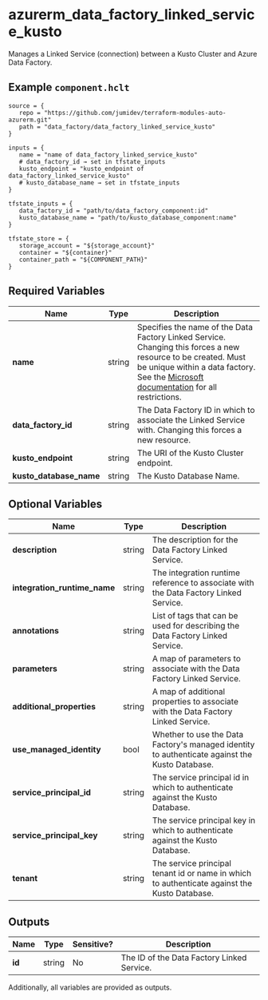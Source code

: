 # azurerm_data_factory_linked_service_kusto

Manages a Linked Service (connection) between a Kusto Cluster and Azure Data Factory.

## Example `component.hclt`

```hcl
source = {
   repo = "https://github.com/jumidev/terraform-modules-auto-azurerm.git" 
   path = "data_factory/data_factory_linked_service_kusto" 
}

inputs = {
   name = "name of data_factory_linked_service_kusto" 
   # data_factory_id → set in tfstate_inputs
   kusto_endpoint = "kusto_endpoint of data_factory_linked_service_kusto" 
   # kusto_database_name → set in tfstate_inputs
}

tfstate_inputs = {
   data_factory_id = "path/to/data_factory_component:id" 
   kusto_database_name = "path/to/kusto_database_component:name" 
}

tfstate_store = {
   storage_account = "${storage_account}" 
   container = "${container}" 
   container_path = "${COMPONENT_PATH}" 
}

```

## Required Variables

| Name | Type |  Description |
| ---- | --------- |  ----------- |
| **name** | string |  Specifies the name of the Data Factory Linked Service. Changing this forces a new resource to be created. Must be unique within a data factory. See the [Microsoft documentation](https://docs.microsoft.com/azure/data-factory/naming-rules) for all restrictions. | 
| **data_factory_id** | string |  The Data Factory ID in which to associate the Linked Service with. Changing this forces a new resource. | 
| **kusto_endpoint** | string |  The URI of the Kusto Cluster endpoint. | 
| **kusto_database_name** | string |  The Kusto Database Name. | 

## Optional Variables

| Name | Type |  Description |
| ---- | --------- |  ----------- |
| **description** | string |  The description for the Data Factory Linked Service. | 
| **integration_runtime_name** | string |  The integration runtime reference to associate with the Data Factory Linked Service. | 
| **annotations** | string |  List of tags that can be used for describing the Data Factory Linked Service. | 
| **parameters** | string |  A map of parameters to associate with the Data Factory Linked Service. | 
| **additional_properties** | string |  A map of additional properties to associate with the Data Factory Linked Service. | 
| **use_managed_identity** | bool |  Whether to use the Data Factory's managed identity to authenticate against the Kusto Database. | 
| **service_principal_id** | string |  The service principal id in which to authenticate against the Kusto Database. | 
| **service_principal_key** | string |  The service principal key in which to authenticate against the Kusto Database. | 
| **tenant** | string |  The service principal tenant id or name in which to authenticate against the Kusto Database. | 



## Outputs

| Name | Type | Sensitive? | Description |
| ---- | ---- | --------- | --------- |
| **id** | string | No  | The ID of the Data Factory Linked Service. | 

Additionally, all variables are provided as outputs.
